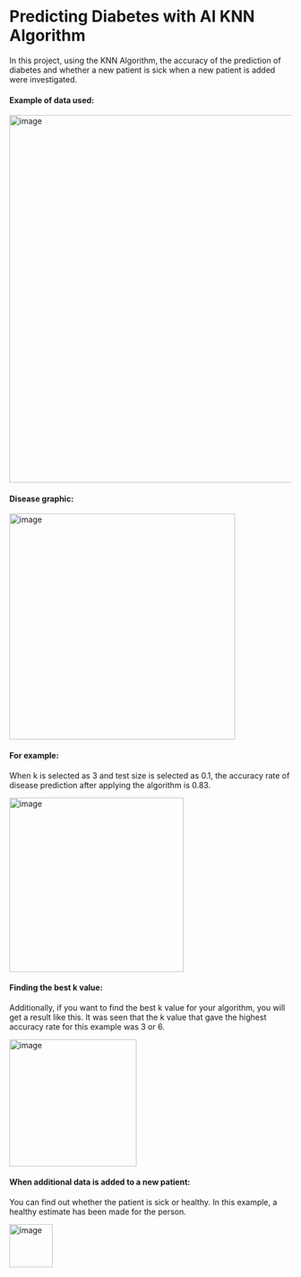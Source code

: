 # Predicting Diabetes with AI KNN Algorithm

In this project, using the KNN Algorithm, the accuracy of the prediction of diabetes and whether a new patient is sick when a new patient is added were investigated.

#### Example of data used:

<img width="656" alt="image" src="https://github.com/idilsakinci/predicting-diabetes-with-artificial-intelligence/assets/76444215/4b35b5fa-cc31-459a-8726-e53b2eba3c8e">

#### Disease graphic:

<img width="403" alt="image" src="https://github.com/idilsakinci/predicting-diabetes-with-artificial-intelligence/assets/76444215/31b3049e-2bf4-4324-b881-92aa7bd05b00">

#### For example:

When k is selected as 3 and test size is selected as 0.1, the accuracy rate of disease prediction after applying the algorithm is 0.83.

<img width="311" alt="image" src="https://github.com/idilsakinci/predicting-diabetes-with-artificial-intelligence/assets/76444215/3a91b890-c319-4ae2-a767-af1b8be7c9f4">

#### Finding the best k value:

Additionally, if you want to find the best k value for your algorithm, you will get a result like this.
It was seen that the k value that gave the highest accuracy rate for this example was 3 or 6.

<img width="227" alt="image" src="https://github.com/idilsakinci/predicting-diabetes-with-artificial-intelligence/assets/76444215/4e2124e9-cc7e-4fb8-b76e-cd750a2f4bcc">

#### When additional data is added to a new patient:

You can find out whether the patient is sick or healthy.
In this example, a healthy estimate has been made for the person.

<img width="77" alt="image" src="https://github.com/idilsakinci/predicting-diabetes-with-artificial-intelligence/assets/76444215/e353bcf5-c748-472f-8836-e9cd04477647">

